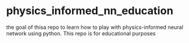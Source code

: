 # physics_informed_nn_education
the goal of thisa repo to learn how to play with physics-informed neural network using python. This repo is for educational purposes
